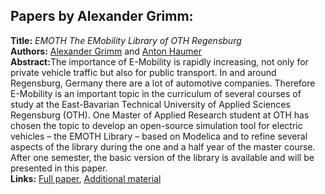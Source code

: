 <h2>Papers by Alexander Grimm:</h2>
<p>
<b>Title:</b> <i> EMOTH The EMobility Library of OTH Regensburg </i> <br />
<b>Authors:</b> <a href="../authors/author_95.html">Alexander Grimm</a> and <a href="../authors/author_102.html">Anton Haumer</a><br />
<b>Abstract:</b>The importance of E-Mobility is rapidly increasing, not only for private vehicle traffic but also for public transport. In and around Regensburg, Germany there are a lot of automotive companies. Therefore E-Mobility is an important topic in the curriculum of several courses of study at the East-Bavarian Technical University of Applied Sciences Regensburg (OTH).
One Master of Applied Research student at OTH has chosen the topic to develop an open-source simulation tool for electric vehicles – the EMOTH Library – based on Modelica and to refine several aspects of the library during the one and a half year of the master course.
After one semester, the basic version of the library is available and will be presented in this paper.<br />
<b>Links:</b> <a href="../submissions/ecp17132285_GrimmHaumer.pdf">Full paper</a>, <a href="../attachments/attachment_31.zip">Additional material</a></p>